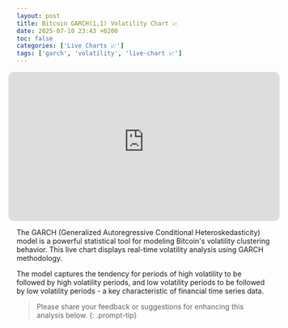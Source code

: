 ```yaml
---
layout: post
title: Bitcoin GARCH(1,1) Volatility Chart 📈
date: 2025-07-10 23:43 +0200
toc: false
categories: ['Live Charts 📈']
tags: ['garch', 'volatility', 'live-chart 📈']
---
```


<style>
.iframe-responsive-wrapper {
    position: relative;
    overflow: hidden;
    width: 100%;
    padding-top: 55%; /* 16:9 Aspect Ratio */
}

.full-width-iframe-container {
    margin-left: -1rem;
    margin-right: -1rem;
}

@media (max-width: 768px) {
    .iframe-responsive-wrapper {
        padding-top: 450px;
    }
}

#cover-spin {
    position: absolute;
    top: 0;
    left: 0;
    height: 100%;
    width: 100%;
    border: none;
    border-radius: 10px;
}
</style>

<link rel="stylesheet" type="text/css" href="/assets/css/spinner.css">
<link rel="stylesheet" type="text/css" href="/assets/css/dashboard.css">

<div class="full-width-iframe-container">
    <div class="iframe-responsive-wrapper">
        <div id="cover-spin"></div>
        <iframe
            src="https://bitcoin-garch-v1-e188439e1223.herokuapp.com/"
            style="position: absolute; top: 0; left: 0; width: 100%; height: 100%; border:none; border-radius: 10px;"
            onload="this.previousElementSibling.style.display = 'none';">
        </iframe>
    </div>
</div>

The GARCH (Generalized Autoregressive Conditional Heteroskedasticity) model is a powerful statistical tool for modeling Bitcoin's volatility clustering behavior. This live chart displays real-time volatility analysis using GARCH methodology.

The model captures the tendency for periods of high volatility to be followed by high volatility periods, and low volatility periods to be followed by low volatility periods - a key characteristic of financial time series data.

> Please share your feedback or suggestions for enhancing this analysis below.
{: .prompt-tip}

